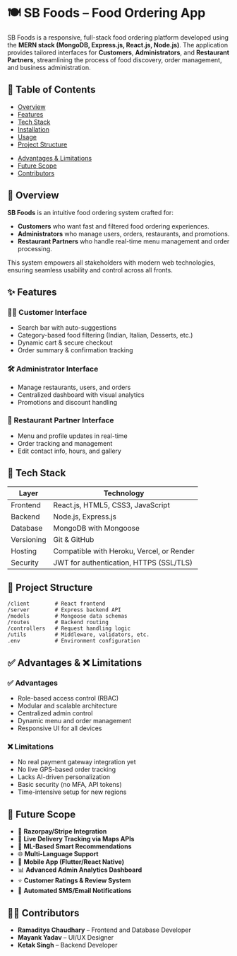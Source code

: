 # 🍽️ SB Foods – Food Ordering App

SB Foods is a responsive, full-stack food ordering platform developed using the **MERN stack (MongoDB, Express.js, React.js, Node.js)**. The application provides tailored interfaces for **Customers**, **Administrators**, and **Restaurant Partners**, streamlining the process of food discovery, order management, and business administration.

## 📌 Table of Contents
- [Overview](#overview)
- [Features](#features)
- [Tech Stack](#tech-stack)
- [Installation](#installation)
- [Usage](#usage)
- [Project Structure](#project-structure)
<!-- - [Screenshots](#screenshots) -->
- [Advantages & Limitations](#advantages--limitations)
- [Future Scope](#future-scope)
- [Contributors](#contributors)

## 🧾 Overview
**SB Foods** is an intuitive food ordering system crafted for:
- **Customers** who want fast and filtered food ordering experiences.
- **Administrators** who manage users, orders, restaurants, and promotions.
- **Restaurant Partners** who handle real-time menu management and order processing.

This system empowers all stakeholders with modern web technologies, ensuring seamless usability and control across all fronts.

## ✨ Features

### 👨‍🍳 Customer Interface
- Search bar with auto-suggestions
- Category-based food filtering (Indian, Italian, Desserts, etc.)
- Dynamic cart & secure checkout
- Order summary & confirmation tracking

### 🛠️ Administrator Interface
- Manage restaurants, users, and orders
- Centralized dashboard with visual analytics
- Promotions and discount handling

### 🍔 Restaurant Partner Interface
- Menu and profile updates in real-time
- Order tracking and management
- Edit contact info, hours, and gallery

## 🧰 Tech Stack

| Layer        | Technology                                 |
|--------------|--------------------------------------------|
| Frontend     | React.js, HTML5, CSS3, JavaScript          |
| Backend      | Node.js, Express.js                        |
| Database     | MongoDB with Mongoose                      |
| Versioning   | Git & GitHub                               |
| Hosting      | Compatible with Heroku, Vercel, or Render  |
| Security     | JWT for authentication, HTTPS (SSL/TLS)    |

<!-- ## 🛠️ Installation

### 1. Clone the repository
```bash
git clone https://github.com/your-username/sb-foods.git
cd sb-foods
```

### 2. Install backend dependencies
```bash
cd server
npm install
```

### 3. Install frontend dependencies
```bash
cd ../client
npm install
```

### 4. Set up environment variables
Create a `.env` file in the `server` directory:
```
PORT=5000
MONGO_URI=your_mongo_db_uri
JWT_SECRET=your_jwt_secret
```

### 5. Run the application
```bash
# In /server
npm run dev

# In /client (in separate terminal)
npm start
``` -->

## 📁 Project Structure

```
/client        # React frontend
/server        # Express backend API
/models        # Mongoose data schemas
/routes        # Backend routing
/controllers   # Request handling logic
/utils         # Middleware, validators, etc.
.env           # Environment configuration
```

<!-- ## 🖼️ Screenshots
<Add image links or embedded images of the homepage, admin dashboard, menu editor, etc.> -->

## ✅ Advantages & ❌ Limitations

### ✅ Advantages
- Role-based access control (RBAC)
- Modular and scalable architecture
- Centralized admin control
- Dynamic menu and order management
- Responsive UI for all devices

### ❌ Limitations
- No real payment gateway integration yet
- No live GPS-based order tracking
- Lacks AI-driven personalization
- Basic security (no MFA, API tokens)
- Time-intensive setup for new regions

## 🔭 Future Scope

- 💸 **Razorpay/Stripe Integration**
- 📍 **Live Delivery Tracking via Maps APIs**
- 🤖 **ML-Based Smart Recommendations**
- 🌐 **Multi-Language Support**
- 📱 **Mobile App (Flutter/React Native)**
- 📊 **Advanced Admin Analytics Dashboard**
- ⭐ **Customer Ratings & Review System**
- 🔔 **Automated SMS/Email Notifications**

## 👨‍💻 Contributors
- **Ramaditya Chaudhary** – Frontend and Database Developer  
- **Mayank Yadav** – UI/UX Designer  
- **Ketak Singh** – Backend Developer